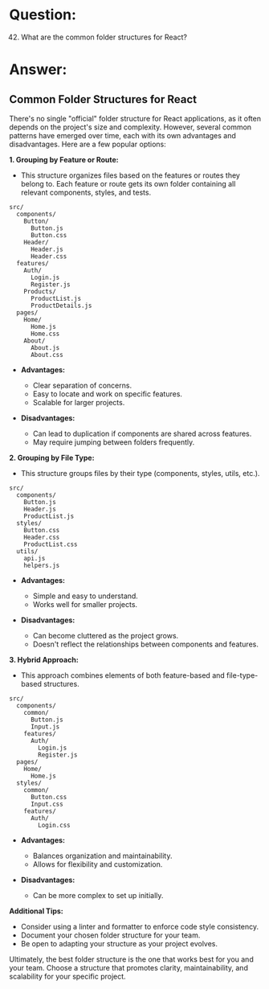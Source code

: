 # Question:

42. What are the common folder structures for React?

# Answer:

## Common Folder Structures for React

There's no single "official" folder structure for React applications, as it often depends on the project's size and complexity. However, several common patterns have emerged over time, each with its own advantages and disadvantages. Here are a few popular options:

**1. Grouping by Feature or Route:**

*   This structure organizes files based on the features or routes they belong to. Each feature or route gets its own folder containing all relevant components, styles, and tests.

```
src/
  components/
    Button/
      Button.js
      Button.css
    Header/
      Header.js
      Header.css
  features/
    Auth/
      Login.js
      Register.js
    Products/
      ProductList.js
      ProductDetails.js
  pages/
    Home/
      Home.js
      Home.css
    About/
      About.js
      About.css
```

*   **Advantages:** 
    *   Clear separation of concerns.
    *   Easy to locate and work on specific features.
    *   Scalable for larger projects.

*   **Disadvantages:**
    *   Can lead to duplication if components are shared across features.
    *   May require jumping between folders frequently.

**2. Grouping by File Type:**

*   This structure groups files by their type (components, styles, utils, etc.).

```
src/
  components/
    Button.js
    Header.js
    ProductList.js
  styles/
    Button.css
    Header.css
    ProductList.css
  utils/
    api.js
    helpers.js
```

*   **Advantages:**
    *   Simple and easy to understand.
    *   Works well for smaller projects.

*   **Disadvantages:**
    *   Can become cluttered as the project grows.
    *   Doesn't reflect the relationships between components and features.

**3. Hybrid Approach:**

*   This approach combines elements of both feature-based and file-type-based structures.

```
src/
  components/
    common/
      Button.js
      Input.js
    features/
      Auth/
        Login.js
        Register.js
  pages/
    Home/
      Home.js
  styles/
    common/
      Button.css
      Input.css
    features/
      Auth/
        Login.css
```

*   **Advantages:**
    *   Balances organization and maintainability.
    *   Allows for flexibility and customization.

*   **Disadvantages:**
    *   Can be more complex to set up initially.

**Additional Tips:**

*   Consider using a linter and formatter to enforce code style consistency.
*   Document your chosen folder structure for your team.
*   Be open to adapting your structure as your project evolves.

Ultimately, the best folder structure is the one that works best for you and your team. Choose a structure that promotes clarity, maintainability, and scalability for your specific project. 
